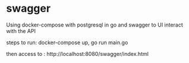 # swagger
Using docker-compose with postgresql in go and swagger to UI interact with the API

steps to run:
docker-compose up, go run main.go

then access to :
http://localhost:8080/swagger/index.html


